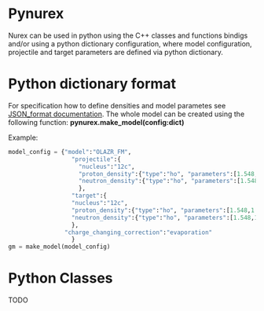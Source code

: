 Pynurex
=======
Nurex can be used in python using the C++ classes and functions bindigs and/or using a python dictionary configuration, where model configuration, projectile and target parameters are defined via python dictionary.

Python dictionary format 
========================
For specification how to define densities and model parametes see [JSON_format documentation](json_format.md).
The whole model can be created using the following function:
__pynurex.make_model(config:dict)__

Example:
```python
model_config = {"model":"OLAZR_FM",
                  "projectile":{
                    "nucleus":"12c",
                    "proton_density":{"type":"ho", "parameters":[1.548,1.603]},
                    "neutron_density":{"type":"ho", "parameters":[1.548,1.6038]}
                    },
                  "target":{
                  "nucleus":"12c",
                  "proton_density":{"type":"ho", "parameters":[1.548,1.6038]},
                  "neutron_density":{"type":"ho", "parameters":[1.548,1.6038]}
                  },
                "charge_changing_correction":"evaporation"
                  }
gm = make_model(model_config)
```

Python Classes
==============
TODO